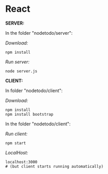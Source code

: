# React

**SERVER:**

In the folder "nodetodo/server":

*Download:*
```
npm install
```

*Run server:*
```
node server.js
```

**CLIENT:**

In folder "nodetodo/client":

*Download:*
```
npm install 
npm install bootstrap

```
In the folder "nodetodo/client":

*Run client:*
```
npm start
```

*LocalHost:*
```
localhost:3000
# (but client starts running automatically)
```
